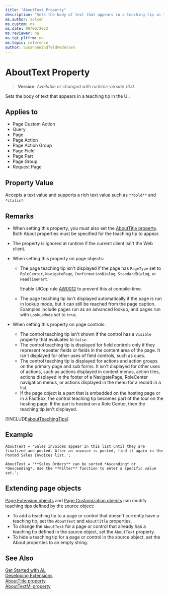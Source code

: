 ```yaml
---
title: "AboutText Property"
description: "Sets the body of text that appears in a teaching tip in the UI."
ms.author: solsen
ms.custom: na
ms.date: 09/06/2023
ms.reviewer: na
ms.tgt_pltfrm: na
ms.topic: reference
author: SusanneWindfeldPedersen
---
```

[//]: # (START>DO_NOT_EDIT)
[//]: # (IMPORTANT:Do not edit any of the content between here and the END>DO_NOT_EDIT.)
[//]: # (Any modifications should be made in the .xml files in the ModernDev repo.)
# AboutText Property
> **Version**: _Available or changed with runtime version 10.0._

Sets the body of text that appears in a teaching tip in the UI.

## Applies to
-   Page Custom Action
-   Query
-   Page
-   Page Action
-   Page Action Group
-   Page Field
-   Page Part
-   Page Group
-   Request Page

[//]: # (IMPORTANT: END>DO_NOT_EDIT)

## Property Value

Accepts a text value and supports a rich text value such as `**bold**` and `*italic*`.

## Remarks

- When setting this property, you must also set the [AboutTitle property](devenv-abouttitle-property.md). Both About properties must be specified for the teaching tip to appear.
- The property is ignored at runtime if the current client isn't the Web client.
- When setting this property on page objects:  
  - The page teaching tip isn't displayed if the page has `PageType` set to `RoleCenter`, `NavigatePage`, `ConfirmationDialog`, `StandardDialog`, or `HeadlinePart`.
  
    Enable UICop rule [AW0012](../analyzers/uicop-aw0012.md) to prevent this at compile-time. 
  - The page teaching tip isn't displayed automatically if the page is run in lookup mode, but it can still be reached from the page caption. Examples include pages run as an advanced lookup, and pages run with `LookupMode` set to `true`.  

- When setting this property on page controls:  
  - The control teaching tip isn't shown if the control has a `Visible` property that evaluates to `false`. 
  - The control teaching tip is displayed for field controls only if they represent repeater fields or fields in the content area of the page. It isn't displayed for other uses of field controls, such as cues. 
  - The control teaching tip is displayed for actions and action groups on the primary page and sub forms. It isn't displayed for other uses of actions, such as actions displayed in context menus, action tiles, actions displayed in the footer of a NavigatePage, RoleCenter navigation menus, or actions displayed in the menu for a record in a list.
  - If the page object is a part that is embedded on the hosting page or in a FactBox, the control teaching tip becomes part of the tour on the hosting page. If the part is hosted on a Role Center, then the teaching tip isn't displayed. 

[!INCLUDE[aboutTeachingTips](../includes/include-about-teaching-tips.md)]

## Example

```al
AboutText = 'Sales invoices appear in this list until they are finalized and posted. After an invoice is posted, find it again in the Posted Sales Invoices list.';
```

```al
AboutText = '**Sales Orders** can be sorted *Ascending* or *Descending*. Use the **Filter** function to enter a specific value set.';
```

## Extending page objects

[Page Extension objects](../devenv-page-ext-object.md) and [Page Customization objects](../devenv-page-customization-object.md) can modify teaching tips defined by the source object:  

- To add a teaching tip to a page or control that doesn't currently have a teaching tip, set the `AboutText` and `AboutTitle` properties. 
- To change the `AboutText` for a page or control that already has a teaching tip defined in the source object, set the `AboutText` property. 
- To hide a teaching tip for a page or control in the source object, set the About properties to an empty string. 

## See Also

[Get Started with AL](../devenv-get-started.md)  
[Developing Extensions](../devenv-dev-overview.md)  
[AboutTitle property](devenv-abouttitle-property.md)  
[AboutTextMl property](devenv-abouttextml-property.md)